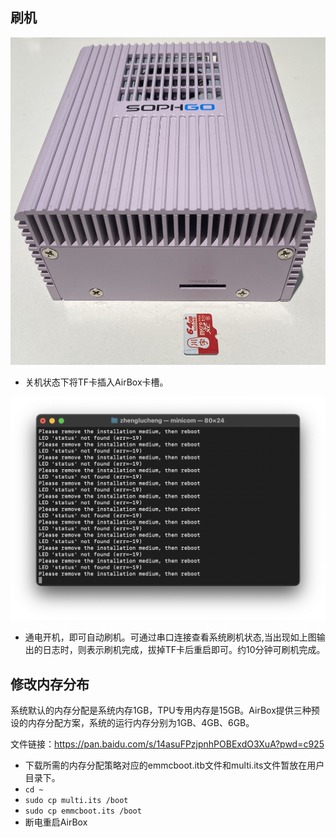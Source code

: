 ## 刷机

![Alt text](<./imgs/IMG_2364.jpg>)

* 关机状态下将TF卡插入AirBox卡槽。

![Alt text](<./imgs/截屏2023-09-19 18.44.48.png>)

* 通电开机，即可自动刷机。可通过串口连接查看系统刷机状态,当出现如上图输出的日志时，则表示刷机完成，拔掉TF卡后重启即可。约10分钟可刷机完成。

## 修改内存分布
系统默认的内存分配是系统内存1GB，TPU专用内存是15GB。AirBox提供三种预设的内存分配方案，系统的运行内存分别为1GB、4GB、6GB。

文件链接：https://pan.baidu.com/s/14asuFPzjpnhPOBExdO3XuA?pwd=c925

* 下载所需的内存分配策略对应的emmcboot.itb文件和multi.its文件暂放在用户目录下。
* `cd ~`
* `sudo cp multi.its /boot`
* `sudo cp emmcboot.its /boot`
* 断电重启AirBox